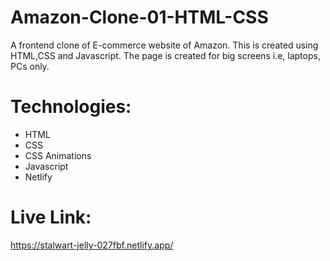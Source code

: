 # Amazon-Clone-01-HTML-CSS
A frontend clone of E-commerce website of Amazon. This is created using HTML,CSS and Javascript. The page is created for big screens i.e, laptops, PCs only.

# Technologies:
* HTML
* CSS
* CSS Animations
* Javascript
* Netlify

# Live Link:
https://stalwart-jelly-027fbf.netlify.app/
